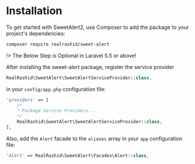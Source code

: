 # Installation

To get started with SweetAlert2, use Composer to add the package to your project's dependencies:

```bash
composer require realrashid/sweet-alert
```

!> The Below Step is Optional in Laravel 5.5 or above!

After installing the sweet-alert package, register the service provider

```php
RealRashid\SweetAlert\SweetAlertServiceProvider::class,
```
in your `config/app.php` configuration file:

```php
'providers' => [
    /*
    * Package Service Providers...
    */
    RealRashid\SweetAlert\SweetAlertServiceProvider::class,
],
```

Also, add the `Alert` facade to the `aliases` array in your `app` configuration file:

```php
'Alert' => RealRashid\SweetAlert\Facades\Alert::class,
```
